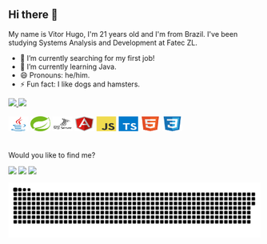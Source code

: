 ## Hi there 👋

My name is Vitor Hugo, I'm 21 years old and I'm from Brazil. I've been studying Systems Analysis and Development at Fatec ZL.

- 🔭 I’m currently searching for my first job!
- 🌱 I’m currently learning Java.
- 😄 Pronouns: he/him.
- ⚡ Fun fact: I like dogs and hamsters.

<div>
  <a href="https://github.com/VitorHugo157">
  <img height="180em" src="https://github-readme-stats.vercel.app/api?username=VitorHugo157&show_icons=true&theme=react&include_all_commits=true&count_private=true"/>
  <img height="180em" src="https://github-readme-stats.vercel.app/api/top-langs/?username=VitorHugo157&layout=compact&langs_count=7&theme=react"/>
  </a>
</div>
  
<div style="display: inline_block"><br>
  <img align="center" alt="Vitor-Java" height="30" width="40" src="https://raw.githubusercontent.com/devicons/devicon/master/icons/java/java-original.svg">
  <img align="center" alt="Vitor-Spring" height="30" width="40" src="https://raw.githubusercontent.com/devicons/devicon/master/icons/spring/spring-original.svg">
  <img align="center" alt="Vitor-Tsql" height="30" width="40" src="https://raw.githubusercontent.com/devicons/devicon/master/icons/microsoftsqlserver/microsoftsqlserver-plain-wordmark.svg">
  <img align="center" alt="Vitor-Angular" height="30" width="40" src="https://raw.githubusercontent.com/devicons/devicon/master/icons/angularjs/angularjs-original.svg">
  <img align="center" alt="Vitor-Js" height="30" width="40" src="https://raw.githubusercontent.com/devicons/devicon/master/icons/javascript/javascript-original.svg">
  <img align="center" alt="Vitor-Ts" height="30" width="40" src="https://raw.githubusercontent.com/devicons/devicon/master/icons/typescript/typescript-plain.svg">
  <img align="center" alt="Vitor-HTML" height="30" width="40" src="https://raw.githubusercontent.com/devicons/devicon/master/icons/html5/html5-original.svg">
  <img align="center" alt="Vitor-CSS" height="30" width="40" src="https://raw.githubusercontent.com/devicons/devicon/master/icons/css3/css3-original.svg">
</div>

#

Would you like to find me?

<div>
  <a href="https://www.linkedin.com/in/vitor-hugo-da-silva-vieira-aab4111b3/" target="_blank"><img src="https://img.shields.io/badge/-LinkedIn-%230077B5?style=for-the-badge&logo=linkedin&logoColor=white" target="_blank"></a>
  <a href="https://www.instagram.com/vitorhugokzn/" target="_blank"><img src="https://img.shields.io/badge/-Instagram-%23E4405F?style=for-the-badge&logo=instagram&logoColor=white" target="_blank"></a>
  <a href="https://www.facebook.com/people/Vitor-Hugo/100003189517719/" target="_blank"><img src="https://img.shields.io/badge/Facebook-1877F2?style=for-the-badge&logo=facebook&logoColor=white" target="_blank"></a>
  
  ![Snake animation](https://github.com/VitorHugo157/VitorHugo157/blob/output/github-contribution-grid-snake.svg)
</div>
  
